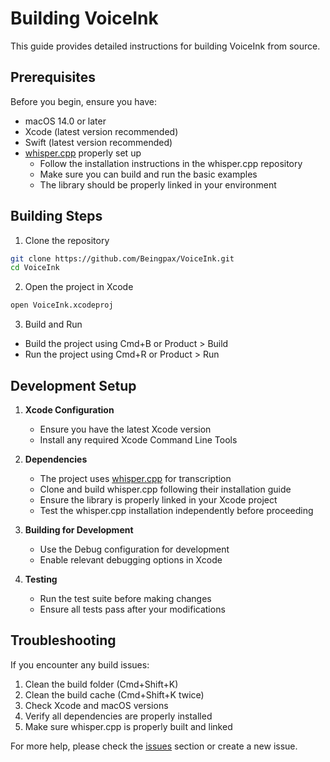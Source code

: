 # Building VoiceInk

This guide provides detailed instructions for building VoiceInk from source.

## Prerequisites

Before you begin, ensure you have:
- macOS 14.0 or later
- Xcode (latest version recommended)
- Swift (latest version recommended)
- [whisper.cpp](https://github.com/ggerganov/whisper.cpp) properly set up
  - Follow the installation instructions in the whisper.cpp repository
  - Make sure you can build and run the basic examples
  - The library should be properly linked in your environment

## Building Steps

1. Clone the repository
```bash
git clone https://github.com/Beingpax/VoiceInk.git
cd VoiceInk
```

2. Open the project in Xcode
```bash
open VoiceInk.xcodeproj
```

3. Build and Run
- Build the project using Cmd+B or Product > Build
- Run the project using Cmd+R or Product > Run

## Development Setup

1. **Xcode Configuration**
   - Ensure you have the latest Xcode version
   - Install any required Xcode Command Line Tools

2. **Dependencies**
   - The project uses [whisper.cpp](https://github.com/ggerganov/whisper.cpp) for transcription
   - Clone and build whisper.cpp following their installation guide
   - Ensure the library is properly linked in your Xcode project
   - Test the whisper.cpp installation independently before proceeding

3. **Building for Development**
   - Use the Debug configuration for development
   - Enable relevant debugging options in Xcode

4. **Testing**
   - Run the test suite before making changes
   - Ensure all tests pass after your modifications

## Troubleshooting

If you encounter any build issues:
1. Clean the build folder (Cmd+Shift+K)
2. Clean the build cache (Cmd+Shift+K twice)
3. Check Xcode and macOS versions
4. Verify all dependencies are properly installed
5. Make sure whisper.cpp is properly built and linked

For more help, please check the [issues](https://github.com/Beingpax/VoiceInk/issues) section or create a new issue. 